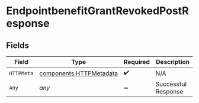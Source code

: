 # EndpointbenefitGrantRevokedPostResponse


## Fields

| Field                                                              | Type                                                               | Required                                                           | Description                                                        |
| ------------------------------------------------------------------ | ------------------------------------------------------------------ | ------------------------------------------------------------------ | ------------------------------------------------------------------ |
| `HTTPMeta`                                                         | [components.HTTPMetadata](../../models/components/httpmetadata.md) | :heavy_check_mark:                                                 | N/A                                                                |
| `Any`                                                              | *any*                                                              | :heavy_minus_sign:                                                 | Successful Response                                                |